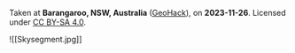 Taken at **Barangaroo, NSW, Australia** ([GeoHack](https://geohack.toolforge.org/geohack.php?pagename=Barangaroo,_New_South_Wales&params=33.8611_S_151.203_E_)), on **2023-11-26**. Licensed under [CC BY-SA 4.0](http://creativecommons.org/licenses/by-sa/4.0/).

![[Skysegment.jpg]]